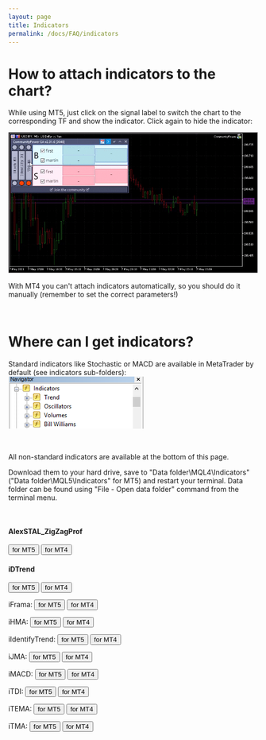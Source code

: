 ```yaml
---
layout: page
title: Indicators
permalink: /docs/FAQ/indicators
---
```


# How to attach indicators to the chart?

While using MT5, just click on the signal label to switch the chart to the corresponding TF and show the indicator. Click again to hide the indicator:

![faq_indy_1.gif](../../assets/img/faq/faq_indy_1.gif)

With MT4 you can't attach indicators automatically, so you should do it manually (remember to set the correct parameters!)

<br />

# Where can I get indicators?

Standard indicators like Stochastic or MACD are available in MetaTrader by default (see indicators sub-folders):
![faq_indy_2.png](../../assets/img/faq/faq_indy_2.png)

<br />

All non-standard indicators are available at the bottom of this page.

Download them to your hard drive, save to "Data folder\MQL4\Indicators\" ("Data folder\MQL5\Indicators\" for MT5) and restart your terminal. Data folder can be found using "File - Open data folder" command from the terminal menu.

<br />

#### AlexSTAL_ZigZagProf
[<button class="btn btn-success">for MT5</button>]({{site.baseurl}}/assets/Indicators/AlexSTAL_ZigZagProf.ex5)
[<button class="btn btn-primary">for MT4</button>]({{site.baseurl}}/assets/Indicators/AlexSTAL_ZigZagProf.ex4)

#### iDTrend
[<button class="btn btn-success">for MT5</button>]({{site.baseurl}}/assets/Indicators/iDTrend.ex5)
[<button class="btn btn-primary">for MT4</button>]({{site.baseurl}}/assets/Indicators/iDTrend.ex4)

iFrama:
[<button class="btn btn-success">for MT5</button>]({{site.baseurl}}/assets/Indicators/iFrama.ex5)
[<button class="btn btn-primary">for MT4</button>]({{site.baseurl}}/assets/Indicators/iFrama.ex4)

iHMA:
[<button class="btn btn-success">for MT5</button>]({{site.baseurl}}/assets/Indicators/iHMA.ex5)
[<button class="btn btn-primary">for MT4</button>]({{site.baseurl}}/assets/Indicators/iHMA.ex4)

iIdentifyTrend:
[<button class="btn btn-success">for MT5</button>]({{site.baseurl}}/assets/Indicators/iIdentifyTrend.ex5)
[<button class="btn btn-primary">for MT4</button>]({{site.baseurl}}/assets/Indicators/iIdentifyTrend.ex4)

iJMA:
[<button class="btn btn-success">for MT5</button>]({{site.baseurl}}/assets/Indicators/iJMA.ex5)
[<button class="btn btn-primary">for MT4</button>]({{site.baseurl}}/assets/Indicators/iJMA.ex4)

iMACD:
[<button class="btn btn-success">for MT5</button>]({{site.baseurl}}/assets/Indicators/iMACD.ex5)
[<button class="btn btn-primary">for MT4</button>]({{site.baseurl}}/assets/Indicators/iMACD.ex4)

iTDI:
[<button class="btn btn-success">for MT5</button>]({{site.baseurl}}/assets/Indicators/iTDI.ex5)
[<button class="btn btn-primary">for MT4</button>]({{site.baseurl}}/assets/Indicators/iTDI.ex4)

iTEMA:
[<button class="btn btn-success">for MT5</button>]({{site.baseurl}}/assets/Indicators/iTEMA.ex5)
[<button class="btn btn-primary">for MT4</button>]({{site.baseurl}}/assets/Indicators/iTEMA.ex4)

iTMA:
[<button class="btn btn-success">for MT5</button>]({{site.baseurl}}/assets/Indicators/iTMA.ex5)
[<button class="btn btn-primary">for MT4</button>]({{site.baseurl}}/assets/Indicators/iTMA.ex4)
